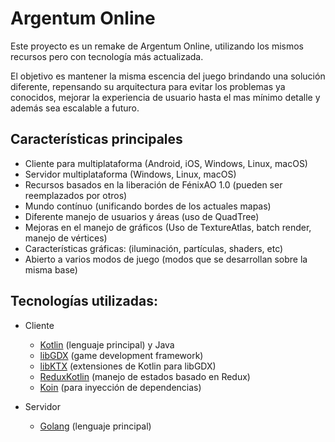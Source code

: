 # Argentum Online

Este proyecto es un remake de Argentum Online, utilizando los mismos recursos pero con tecnología más actualizada.

El objetivo es mantener la misma escencia del juego brindando una solución diferente, repensando su arquitectura para evitar los problemas ya conocidos, mejorar la experiencia de usuario hasta el mas mínimo detalle y además sea escalable a futuro.

## Características principales
- Cliente para multiplataforma (Android, iOS, Windows, Linux, macOS)
- Servidor multiplataforma (Windows, Linux, macOS)
- Recursos basados en la liberación de FénixAO 1.0 (pueden ser reemplazados por otros)
- Mundo contínuo (unificando bordes de los actuales mapas)
- Diferente manejo de usuarios y áreas (uso de QuadTree)
- Mejoras en el manejo de gráficos (Uso de TextureAtlas, batch render, manejo de vértices)
- Características gráficas: (iluminación, partículas, shaders, etc)
- Abierto a varios modos de juego (modos que se desarrollan sobre la misma base)

## Tecnologías utilizadas:
- Cliente
  - [Kotlin](https://kotlinlang.org) (lenguaje principal) y Java
  - [libGDX](https://libgdx.com) (game development framework)
  - [libKTX](https://libktx.github.io) (extensiones de Kotlin para libGDX)
  - [ReduxKotlin](https://reduxkotlin.org) (manejo de estados basado en Redux)
  - [Koin](https://insert-koin.io) (para inyección de dependencias)

- Servidor
  - [Golang](https://golang.org) (lenguaje principal)
  